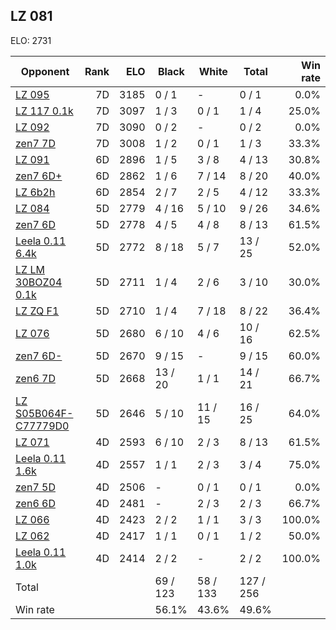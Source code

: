 ## LZ 081 ##

ELO: 2731

Opponent | Rank | ELO | Black | White | Total | Win rate
---------|-----:|----:|-------|-------|-------|-------:
[LZ 095](LZ%20095.md) | 7D | 3185 | 0 / 1 | - | 0 / 1 | 0.0%
[LZ 117 0.1k](LZ%20117%200.1k.md) | 7D | 3097 | 1 / 3 | 0 / 1 | 1 / 4 | 25.0%
[LZ 092](LZ%20092.md) | 7D | 3090 | 0 / 2 | - | 0 / 2 | 0.0%
[zen7 7D](zen7%207D.md) | 7D | 3008 | 1 / 2 | 0 / 1 | 1 / 3 | 33.3%
[LZ 091](LZ%20091.md) | 6D | 2896 | 1 / 5 | 3 / 8 | 4 / 13 | 30.8%
[zen7 6D+](zen7%206D+.md) | 6D | 2862 | 1 / 6 | 7 / 14 | 8 / 20 | 40.0%
[LZ 6b2h](LZ%206b2h.md) | 6D | 2854 | 2 / 7 | 2 / 5 | 4 / 12 | 33.3%
[LZ 084](LZ%20084.md) | 5D | 2779 | 4 / 16 | 5 / 10 | 9 / 26 | 34.6%
[zen7 6D](zen7%206D.md) | 5D | 2778 | 4 / 5 | 4 / 8 | 8 / 13 | 61.5%
[Leela 0.11 6.4k](Leela%200.11%206.4k.md) | 5D | 2772 | 8 / 18 | 5 / 7 | 13 / 25 | 52.0%
[LZ LM 30BOZ04 0.1k](LZ%20LM%2030BOZ04%200.1k.md) | 5D | 2711 | 1 / 4 | 2 / 6 | 3 / 10 | 30.0%
[LZ ZQ F1](LZ%20ZQ%20F1.md) | 5D | 2710 | 1 / 4 | 7 / 18 | 8 / 22 | 36.4%
[LZ 076](LZ%20076.md) | 5D | 2680 | 6 / 10 | 4 / 6 | 10 / 16 | 62.5%
[zen7 6D-](zen7%206D-.md) | 5D | 2670 | 9 / 15 | - | 9 / 15 | 60.0%
[zen6 7D](zen6%207D.md) | 5D | 2668 | 13 / 20 | 1 / 1 | 14 / 21 | 66.7%
[LZ S05B064F-C77779D0](LZ%20S05B064F-C77779D0.md) | 5D | 2646 | 5 / 10 | 11 / 15 | 16 / 25 | 64.0%
[LZ 071](LZ%20071.md) | 4D | 2593 | 6 / 10 | 2 / 3 | 8 / 13 | 61.5%
[Leela 0.11 1.6k](Leela%200.11%201.6k.md) | 4D | 2557 | 1 / 1 | 2 / 3 | 3 / 4 | 75.0%
[zen7 5D](zen7%205D.md) | 4D | 2506 | - | 0 / 1 | 0 / 1 | 0.0%
[zen6 6D](zen6%206D.md) | 4D | 2481 | - | 2 / 3 | 2 / 3 | 66.7%
[LZ 066](LZ%20066.md) | 4D | 2423 | 2 / 2 | 1 / 1 | 3 / 3 | 100.0%
[LZ 062](LZ%20062.md) | 4D | 2417 | 1 / 1 | 0 / 1 | 1 / 2 | 50.0%
[Leela 0.11 1.0k](Leela%200.11%201.0k.md) | 4D | 2414 | 2 / 2 | - | 2 / 2 | 100.0%
Total | | | 69 / 123 | 58 / 133 | 127 / 256 | 
Win rate| | | 56.1% | 43.6% | 49.6% | 

